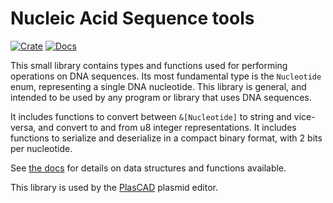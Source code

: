 # Nucleic Acid Sequence tools

[![Crate](https://img.shields.io/crates/v/na_seq.svg)](https://crates.io/crates/na_seq)
[![Docs](https://docs.rs/na_seq/badge.svg)](https://docs.rs/na_seq)

This small library contains types and functions used for performing operations on DNA sequences. Its most fundamental type is the `Nucleotide` enum, representing a single DNA nucleotide. This library is general, and intended to be used by any program or library that uses DNA sequences.

It includes functions to convert between `&[Nucleotide]` to string and vice-versa, and convert to and from u8 integer representations. It includes functions to serialize and deserialize in a compact binary format, with 2 bits per nucleotide.

See [the docs](https://docs.rs/na_seq) for details on data structures and functions available.

This library is used by the [PlasCAD](https://github.com/David-OConnor/plascad) plasmid editor.

